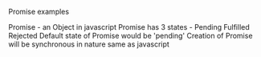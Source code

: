 Promise examples 

Promise - an Object in javascript
Promise has 3 states - Pending 
                       Fulfilled
                       Rejected
Default state of Promise would be 'pending' 
Creation of Promise will be synchronous in nature same as javascript
